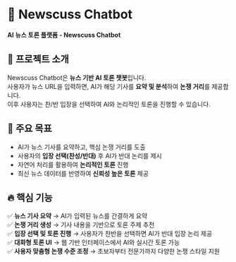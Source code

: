 # 📰 Newscuss Chatbot  
**AI 뉴스 토론 플랫폼 - Newscuss Chatbot**  

## 📌 프로젝트 소개  
Newscuss Chatbot은 **뉴스 기반 AI 토론 챗봇**입니다.  
사용자가 뉴스 URL을 입력하면, AI가 해당 기사를 **요약 및 분석**하여 **논쟁 거리**를 제공합니다.  
이후 사용자는 찬/반 입장을 선택하여 AI와 논리적인 토론을 진행할 수 있습니다.  

## 🎯 주요 목표  
- AI가 뉴스 기사를 요약하고, 핵심 논쟁 거리를 도출  
- 사용자의 **입장 선택(찬성/반대)** 후 AI가 반대 논리를 제시  
- 자연어 처리를 활용하여 **논리적인 토론** 진행  
- 최신 뉴스 데이터를 반영하여 **신뢰성 높은 토론** 제공  

## 🔥 핵심 기능  
✅ **뉴스 기사 요약** → AI가 입력된 뉴스를 간결하게 요약  
✅ **논쟁 거리 생성** → 기사 내용을 기반으로 토론 주제 추천  
✅ **입장 선택 및 토론 진행** → 사용자가 찬반을 선택하면 AI가 반대 입장 논리 제공  
✅ **대화형 토론 UI** → 웹 기반 인터페이스에서 AI와 실시간 토론 가능  
✅ **사용자 맞춤형 논쟁 수준 조정** → 초보자부터 전문가까지 다양한 논쟁 스타일 지원  
